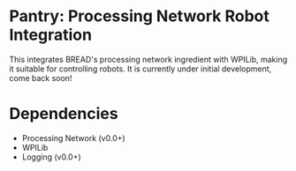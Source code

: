 # Pantry: Processing Network Robot Integration
This integrates BREAD's processing network ingredient with WPILib, making it suitable for controlling robots. It is currently under initial development, come back soon!

# Dependencies
- Processing Network (v0.0+)
- WPILib
- Logging (v0.0+)
